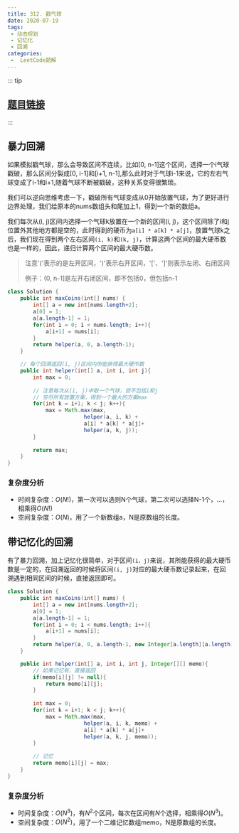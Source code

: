 ```yaml
---
title: 312. 戳气球
date: 2020-07-19
tags:
 - 动态规划
 - 记忆化
 - 回溯
categories:
 -  LeetCode题解
---
```


::: tip

## [题目链接](https://leetcode-cn.com/problems/burst-balloons/)

:::

## 暴力回溯

 如果模拟戳气球，那么会导致区间不连续，比如[0, n-1]这个区间，选择一个i气球戳破，那么区间分裂成[0, i-1]和[i+1, n-1],那么此时对于气球i-1来说，它的左右气球变成了i-1和i+1,随着气球不断被戳破，这种关系变得很繁琐。

我们可以逆向思维考虑一下，戳破所有气球变成从0开始放置气球，为了更好进行边界处理，我们给原本的nums数组头和尾加上1，得到一个新的数组a。

我们每次从(i, j)区间内选择一个气球k放置在一个新的区间(i, j)，这个区间除了i和j位置外其他地方都是空的，此时得到的硬币为`a[i] * a[k] * a[j]`，放置气球k之后，我们现在得到两个左右区间`(i, k)`和`(k, j)`，计算这两个区间的最大硬币数也是一样的，因此，递归计算两个区间的最大硬币数。

> 注意'('表示的是左开区间，')'表示右开区间，'['、']'则表示左闭、右闭区间
>
> 例子：(0, n-1]是左开右闭区间，即不包括0，但包括n-1

```java
class Solution {
    public int maxCoins(int[] nums) {
        int[] a = new int[nums.length+2];
        a[0] = 1;
        a[a.length-1] = 1;
        for(int i = 0; i < nums.length; i++){
            a[i+1] = nums[i];
        }
        return helper(a, 0, a.length-1);
    }

    // 每个回溯返回(i, j)区间内所能获得最大硬币数
    public int helper(int[] a, int i, int j){
        int max = 0;
        
        // 注意每次从(i, j)中取一个气球，但不包括i和j
        // 穷尽所有放置方案，得到一个最大的方案max
        for(int k = i+1; k < j; k++){
            max = Math.max(max, 
                        helper(a, i, k) + 
                        a[i] * a[k] * a[j]+
                        helper(a, k, j));
        }
        
        return max;
    }
}
```

### 复杂度分析

- 时间复杂度：$O(N!)$，第一次可以选则N个气球，第二次可以选择N-1个，...，相乘得$O(N!)$
- 空间复杂度：$O(N)$，用了一个新数组a，N是原数组的长度。

## 带记忆化的回溯

有了暴力回溯，加上记忆化很简单，对于区间`(i，j)`来说，其所能获得的最大硬币数是一定的，在回溯返回的时候将区间`(i, j)`对应的最大硬币数记录起来，在回溯遇到相同区间的时候，直接返回即可。

```java
class Solution {
    public int maxCoins(int[] nums) {
        int[] a = new int[nums.length+2];
        a[0] = 1;
        a[a.length-1] = 1;
        for(int i = 0; i < nums.length; i++){
            a[i+1] = nums[i];
        }
        return helper(a, 0, a.length-1, new Integer[a.length][a.length]);
    }

    public int helper(int[] a, int i, int j, Integer[][] memo){
        // 如果记忆有，直接返回
        if(memo[i][j] != null){
            return memo[i][j];
        }
        
        int max = 0;
        for(int k = i+1; k < j; k++){
            max = Math.max(max, 
                        helper(a, i, k, memo) + 
                        a[i] * a[k] * a[j]+
                        helper(a, k, j, memo));
        }
        
        // 记忆
        return memo[i][j] = max;
    }
}
```

### 复杂度分析

- 时间复杂度：$O(N^3)$，有$N^2$个区间，每次在区间有$N$个选择，相乘得$O(N^3)$。
- 空间复杂度：$O(N^2)$，用了一个二维记忆数组memo，N是原数组的长度。